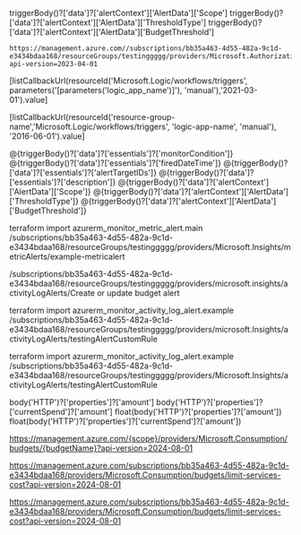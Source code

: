 triggerBody()?['data']?['alertContext']['AlertData']['Scope']
triggerBody()?['data']?['alertContext']['AlertData']['ThresholdType']
triggerBody()?['data']?['alertContext']['AlertData']['BudgetThreshold']

```http-put-delete
https://management.azure.com//subscriptions/bb35a463-4d55-482a-9c1d-e3434bdaa168/resourceGroups/testinggggg/providers/Microsoft.Authorization/policyAssignments/testingassignment?api-version=2023-04-01

```

[listCallbackUrl(resourceId('Microsoft.Logic/workflows/triggers', parameters('[parameters('logic_app_name')]'), 'manual'),'2021-03-01').value]

[listCallbackUrl(resourceId('resource-group-name','Microsoft.Logic/workflows/triggers', 'logic-app-name', 'manual'), '2016-06-01').value]

@{triggerBody()?['data']?['essentials']?['monitorCondition']}
@{triggerBody()?['data']?['essentials']?['firedDateTime']}
@{triggerBody()?['data']?['essentials']?['alertTargetIDs']}
@{triggerBody()?['data']?['essentials']?['description']}
@{triggerBody()?['data']?['alertContext']['AlertData']['Scope']} 
@{triggerBody()?['data']?['alertContext']['AlertData']['ThresholdType']}
@{triggerBody()?['data']?['alertContext']['AlertData']['BudgetThreshold']}


terraform import azurerm_monitor_metric_alert.main /subscriptions/bb35a463-4d55-482a-9c1d-e3434bdaa168/resourceGroups/testinggggg/providers/Microsoft.Insights/metricAlerts/example-metricalert

/subscriptions/bb35a463-4d55-482a-9c1d-e3434bdaa168/resourceGroups/testinggggg/providers/microsoft.insights/activityLogAlerts/Create or update budget alert

terraform import azurerm_monitor_activity_log_alert.example /subscriptions/bb35a463-4d55-482a-9c1d-e3434bdaa168/resourceGroups/testinggggg/providers/microsoft.Insights/activityLogAlerts/testingAlertCustomRule

terraform import azurerm_monitor_activity_log_alert.example /subscriptions/bb35a463-4d55-482a-9c1d-e3434bdaa168/resourceGroups/testinggggg/providers/Microsoft.Insights/activityLogAlerts/testingAlertCustomRule

body('HTTP')?['properties']?['amount']
body('HTTP')?['properties']?['currentSpend']?['amount']
float(body('HTTP')?['properties']?['amount'])
float(body('HTTP')?['properties']?['currentSpend']?['amount'])

https://management.azure.com/{scope}/providers/Microsoft.Consumption/budgets/{budgetName}?api-version=2024-08-01

https://management.azure.com/subscriptions/bb35a463-4d55-482a-9c1d-e3434bdaa168/providers/Microsoft.Consumption/budgets/limit-services-cost?api-version=2024-08-01

https://management.azure.com/subscriptions/bb35a463-4d55-482a-9c1d-e3434bdaa168/providers/Microsoft.Consumption/budgets/limit-services-cost?api-version=2024-08-01